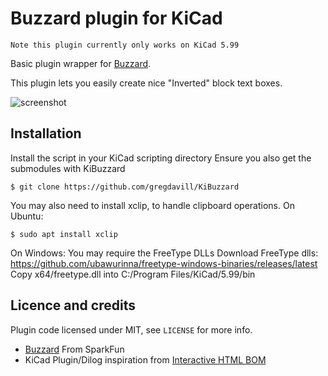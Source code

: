 # Buzzard plugin for KiCad
    Note this plugin currently only works on KiCad 5.99

Basic plugin wrapper for [Buzzard](https://github.com/sparkfunX/Buzzard). 

This plugin lets you easily create nice "Inverted" block text boxes.

![screenshot](doc/KiBuzzard_screenshot.png)

## Installation
Install the script in your KiCad scripting directory
Ensure you also get the submodules with KiBuzzard
```console
$ git clone https://github.com/gregdavill/KiBuzzard
```

You may also need to install xclip, to handle clipboard operations. 
On Ubuntu:
```console
$ sudo apt install xclip
```

On Windows:
You may require the FreeType DLLs
Download FreeType dlls: https://github.com/ubawurinna/freetype-windows-binaries/releases/latest
Copy x64/freetype.dll into C:/Program Files/KiCad/5.99/bin

## Licence and credits

Plugin code licensed under MIT, see `LICENSE` for more info.

 - [Buzzard](https://github.com/sparkfunX/Buzzard) From SparkFun
 - KiCad Plugin/Dilog inspiration from [Interactive HTML BOM](https://github.com/openscopeproject/InteractiveHtmlBom/)
